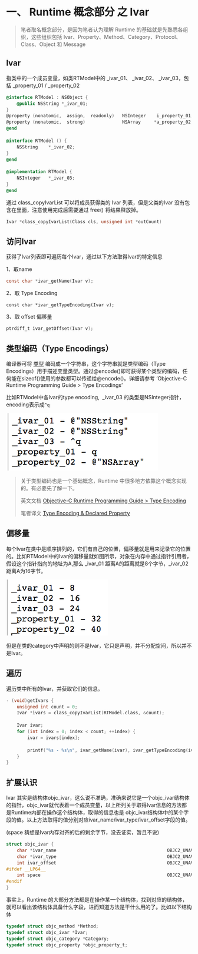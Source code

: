 # **一、** Runtime 概念部分 之 Ivar

> 笔者取名概念部分，是因为笔者认为理解 Runtime 的基础就是先熟悉各组织，这些组织包括 Ivar、Property、Method、Category、Protocol、Class、Object 和 Message



## **Ivar**

指类中的一个成员变量，如类RTModel中的  _ivar_01、  _ivar_02、 _ivar_03，包括  _property_01  /  _property_02 

```objective-c
@interface RTModel : NSObject {
    @public NSString *_ivar_01;
}
@property (nonatomic,  assign,  readonly)   NSInteger    i_property_01;
@property (nonatomic,  strong)              NSArray     *a_property_02;
@end

@interface RTModel () {
    NSString    *_ivar_02;
}
@end
 
@implementation RTModel {
    NSInteger   *_ivar_03;
}
@end
```

通过 class_copyIvarList 可以将成员获得类的 Ivar 列表，但是父类的Ivar 没有包含在里面，注意使用完成后需要通过 free() 将结果释放掉。

```objective-c
Ivar *class_copyIvarList(Class cls, unsigned int *outCount)
```



## 访问Ivar

获得了Ivar列表即可遍历每个Ivar，通过以下方法取得Ivar的特定信息

1、取name

```objective-c
const char *ivar_getName(Ivar v); 
```

2、取 Type Encoding

```
const char *ivar_getTypeEncoding(Ivar v);
```

3、取 offset 偏移量

```objective-c
ptrdiff_t ivar_getOffset(Ivar v); 
```



## 类型编码（Type Encodings）

编译器可将 <u>类型</u> 编码成一个字符串，这个字符串就是类型编码（Type Encodings）用于描述变量类型。通过@encode()即可获得某个类型的编码，任何能在sizeof()使用的参数都可以传递给@encode()。详细请参考 ‘Objective-C Runtime Programming Guide > Type Encodings’

比如RTModel中各Ivar的type encoding,   _ivar_03 的类型是NSInteger指针， encoding表示成`^q`

![01-01](https://github.com/ICZhuang/Runtime/blob/master/image/01_01.png?raw=true)

> 关于类型编码也是一个基础概念，Runtime 中很多地方依靠这个概念实现的。有必要先了解一下。
>
> 英文文档 [Objective-C Runtime Programming Guide > Type Encoding](https://developer.apple.com/library/content/documentation/Cocoa/Conceptual/ObjCRuntimeGuide/Articles/ocrtTypeEncodings.html#//apple_ref/doc/uid/TP40008048-CH100-SW1)
>
> 笔者译文 [Type Encoding & Declared Property](https://github.com/ICZhuang/Runtime/blob/master/附、Type%20Encoding%20%26%20Declared%20Property.md)



## 偏移量

每个Ivar在类中是顺序排列的，它们有自己的位置，偏移量就是用来记录它的位置的。比如RTModel中的Ivar的偏移量就如图所示，对象在内存中通过指针引用者，假设这个指针指向的地址为A,那么 _ivar_01 距离A的距离就是8个字节，_ivar_02 距离A为16字节。

![01-02](https://github.com/ICZhuang/Runtime/blob/master/image/01_02.png?raw=true)

但是在类的category中声明的则不是Ivar，它只是声明，并不分配空间，所以并不是Ivar。



## 遍历

遍历类中所有的Ivar，并获取它们的信息。

```objective-c
- (void)getIvars {
    unsigned int count = 0;
    Ivar *ivars = class_copyIvarList(RTModel.class, &count);
    
    Ivar ivar;
    for (int index = 0; index < count; ++index) {
        ivar = ivars[index];
        
        printf("%s - %s\n", ivar_getName(ivar), ivar_getTypeEncoding(ivar));
    }
}
```



## 扩展认识

Ivar 其实是结构体objc_ivar，这么说不准确，准确来说它是一个objc_ivar结构体的指针，objc_ivar就代表着一个成员变量，以上所列关于取得Ivar信息的方法都是Runtime内部在操作这个结构体，取得的信息也是 objc_ivar结构体中的某个字段的值。以上方法取得的值分别对应ivar_name/ivar_type/ivar_offset字段的值。

(space 猜想是Ivar内存对齐的后的剩余字节，没去证实，暂且不说)

```objective-c
struct objc_ivar {
    char *ivar_name                                          OBJC2_UNAVAILABLE;
    char *ivar_type                                          OBJC2_UNAVAILABLE;
    int ivar_offset                                          OBJC2_UNAVAILABLE;
#ifdef __LP64__
    int space                                                OBJC2_UNAVAILABLE;
#endif
} 
```

事实上，Runtime 的大部分方法都是在操作某一个结构体，找到对应的结构体，就可以看出该结构体具备什么字段，进而知道方法是干什么用的了。比如以下结构体

```objective-c
typedef struct objc_method *Method;
typedef struct objc_ivar *Ivar;
typedef struct objc_category *Category;
typedef struct objc_property *objc_property_t;
```